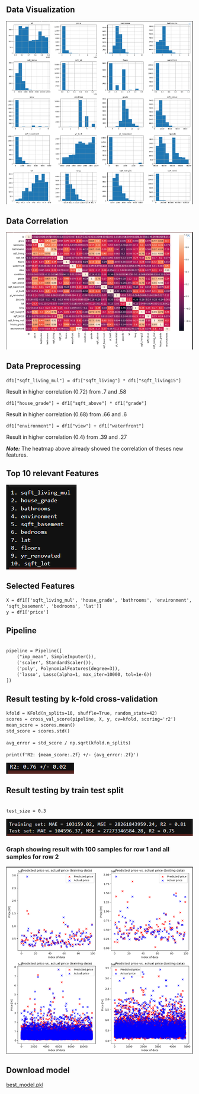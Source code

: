 ## **Data Visualization**

![Data Visualization](./assets/data_visualization.png)

## **Data Correlation**

![Data Correlation](./assets/data_correlation.png)

## **Data Preprocessing**

```
df1["sqft_living_mul"] = df1["sqft_living"] * df1["sqft_living15"]
```

Result in higher correlation (0.72) from .7 and .58

```
df1["house_grade"] = df1["sqft_above"] * df1["grade"]
```

Result in higher correlation (0.68) from .66 and .6

```
df1["environment"] = df1["view"] + df1["waterfront"]
```

Result in higher correlation (0.4) from .39 and .27

<i>**Note:**</i> The heatmap above already showed the correlation of theses new features.

## **Top 10 relevant Features**

![relevant Features](./assets/features.png)

## **Selected Features**

```
X = df1[['sqft_living_mul', 'house_grade', 'bathrooms', 'environment', 'sqft_basement', 'bedrooms', 'lat']] 
y = df1['price']
```

## **Pipeline**

```

pipeline = Pipeline([
    ("imp_mean", SimpleImputer()),
    ('scaler', StandardScaler()),
    ('poly', PolynomialFeatures(degree=3)),
    ('lasso', Lasso(alpha=1, max_iter=10000, tol=1e-6))
])

```

## **Result testing by k-fold cross-validation**

```
kfold = KFold(n_splits=10, shuffle=True, random_state=42) 
scores = cross_val_score(pipeline, X, y, cv=kfold, scoring='r2') 
mean_score = scores.mean() 
std_score = scores.std()

avg_error = std_score / np.sqrt(kfold.n_splits)

print(f'R2: {mean_score:.2f} +/- {avg_error:.2f}')
```

![K fold](./assets/k-fold.png)

## **Result testing by train test split**

```

test_size = 0.3

```

![Train Test Split](./assets/train_test_split.png)

### Graph showing result with 100 samples for row 1 and all samples for row 2

![Train test graph](./assets/train_test_graph.png)

## **Download model**

[best_model.pkl](./best_model.pkl)
